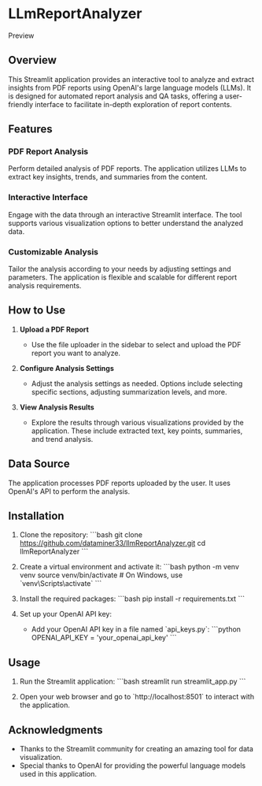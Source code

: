 # LLmReportAnalyzer
Preview

## Overview
This Streamlit application provides an interactive tool to analyze and extract insights from PDF reports using OpenAI's large language models (LLMs). It is designed for automated report analysis and QA tasks, offering a user-friendly interface to facilitate in-depth exploration of report contents.

## Features

### PDF Report Analysis
Perform detailed analysis of PDF reports. The application utilizes LLMs to extract key insights, trends, and summaries from the content.

### Interactive Interface
Engage with the data through an interactive Streamlit interface. The tool supports various visualization options to better understand the analyzed data.

### Customizable Analysis
Tailor the analysis according to your needs by adjusting settings and parameters. The application is flexible and scalable for different report analysis requirements.

## How to Use

1. **Upload a PDF Report**
   - Use the file uploader in the sidebar to select and upload the PDF report you want to analyze.

2. **Configure Analysis Settings**
   - Adjust the analysis settings as needed. Options include selecting specific sections, adjusting summarization levels, and more.

3. **View Analysis Results**
   - Explore the results through various visualizations provided by the application. These include extracted text, key points, summaries, and trend analysis.

## Data Source
The application processes PDF reports uploaded by the user. It uses OpenAI's API to perform the analysis.

## Installation

1. Clone the repository:
   \`\`\`bash
   git clone https://github.com/dataminer33/llmReportAnalyzer.git
   cd llmReportAnalyzer
   \`\`\`

2. Create a virtual environment and activate it:
   \`\`\`bash
   python -m venv venv
   source venv/bin/activate  # On Windows, use \`venv\Scripts\activate\`
   \`\`\`

3. Install the required packages:
   \`\`\`bash
   pip install -r requirements.txt
   \`\`\`

4. Set up your OpenAI API key:
   - Add your OpenAI API key in a file named \`api_keys.py\`:
     \`\`\`python
     OPENAI_API_KEY = 'your_openai_api_key'
     \`\`\`

## Usage

1. Run the Streamlit application:
   \`\`\`bash
   streamlit run streamlit_app.py
   \`\`\`

2. Open your web browser and go to \`http://localhost:8501\` to interact with the application.

## Acknowledgments

- Thanks to the Streamlit community for creating an amazing tool for data visualization.
- Special thanks to OpenAI for providing the powerful language models used in this application.
